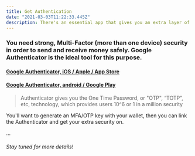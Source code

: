 ```yaml
---
title: Get Authentication
date: "2021-03-03T11:22:33.445Z"
description: There's an essential app that gives you an extra layer of 1-in-a-million security, so grab this before you go any further
---
```


### You need strong, Multi-Factor (more than one device) security in order to send and receive money safely. Google Authenticator is the ideal tool for this purpose.

#### [Google Authenticator, iOS / Apple / App Store](https://apps.apple.com/us/app/google-authenticator/id388497605)

#### [Google Authenticator, android / Google Play](https://play.google.com/store/apps/details?id=com.google.android.apps.authenticator2&hl=en_US&gl=US)
 
> Authenticator gives you the One Time Password, or "OTP", “TOTP”, etc, technology, which provides users 10^6 or 1 in a million security

You'll want to generate an MFA/OTP key with your wallet, then you can link the Authenticator and get your extra security on.

...

###### Stay tuned for more details!
